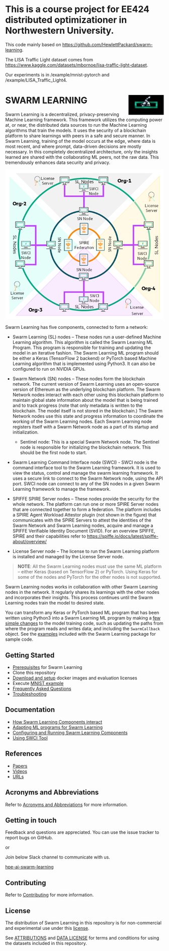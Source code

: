 # This is a course project for EE424 distributed optimizationer in Northwestern University.

This code mainly based on https://github.com/HewlettPackard/swarm-learning.

The LISA Traffic Light dataset comes from https://www.kaggle.com/datasets/mbornoe/lisa-traffic-light-dataset.

Our experiments is in /example/mnist-pytorch and /example/LISA_Traffic_Light4.


# <d></d> <img style="float: right;" src="docs/images/GettyImages-1148109728_EAA-graphic-A_112_0_72_RGB.jpg?raw=true"/> SWARM LEARNING
Swarm Learning is a decentralized, privacy-preserving Machine Learning framework. This framework utilizes the computing power at, or near, the distributed data sources to run the Machine Learning algorithms that train the models. It uses the security of a blockchain platform to share learnings with peers in a safe and secure manner. In Swarm Learning, training of the model occurs at the edge, where data is most recent, and where prompt, data-driven decisions are mostly necessary. In this completely decentralized architecture, only the insights learned are shared with the collaborating ML peers, not the raw data. This tremendously enhances data security and privacy.

<d></d> <img style="float: center;" src="docs/images/sl_platform_components.png?raw=true"/>

Swarm Learning has five components, connected to form a network: 
- Swarm Learning (SL) nodes – These nodes run a user-defined Machine Learning algorithm. This algorithm is called the Swarm Learning ML Program. This program is responsible for training and updating the model in an iterative fashion. The Swarm Learning ML program should be either a Keras (TensorFlow 2 backend) or PyTorch based Machine Learning algorithm that is implemented using Python3. It can also be configured to run on NVIDIA GPUs.
- Swarm Network (SN) nodes – These nodes form the blockchain network. The current version of Swarm Learning uses an open-source version of Ethereum as the underlying blockchain platform. The Swarm Network nodes interact with each other using this blockchain platform to maintain global state information about the model that is being trained and to track progress (note that only metadata is written to the blockchain. The model itself is not stored in the blockchain.) The Swarm Network nodes use this state and progress information to coordinate the working of the Swarm Learning nodes. Each Swarm Learning node registers itself with a Swarm Network node as a part of its startup and initialization.
   - Sentinel node: This is a special Swarm Network node. The Sentinel node is responsible for initializing the blockchain network. This should be the first node to start.
- Swarm Learning Command Interface node (SWCI) - SWCI node is the command interface tool to the Swarm Learning framework. It is used to view the status, control and manage the swarm learning framework. It uses a secure link to connect to the Swarm Network node, using the API port. SWCI node can connect to any of the SN nodes in a given Swarm Learning framework to manage the framework.
- SPIFFE SPIRE Server nodes – These nodes provide the security for the whole network. The platform can run one or more SPIRE Server nodes that are connected together to form a federation. The platform includes a SPIRE Agent Workload Attestor plugin (not shown in the figure) that communicates with the SPIRE Servers to attest the identities of the Swarm Network and Swarm Learning nodes, acquire and manage a SPIFFE Verifiable Identity Document (SVID). For an overview SPIFFE, SPIRE and their capabilities refer to <https://spiffe.io/docs/latest/spiffe-about/overview/>

- License Server node – The license to run the Swarm Learning platform is installed and managed by the License Server node.

>**NOTE**: All the Swarm Learning nodes must use the same ML platform – either Keras (based on TensorFlow 2) or PyTorch. Using Keras for some of the nodes and PyTorch for the other nodes is not supported.

Swarm Learning nodes works in collaboration with other Swarm Learning nodes in the network. It regularly shares its learnings with the other nodes and incorporates their insights. This process continues until the Swarm Learning nodes train the model to desired state.

You can transform any Keras or PyTorch based ML program that has been written using Python3 into a Swarm Learning ML program by making a [few simple changes](docs/ml_algorithm.md) to the model training code, such as updating the paths from where the program reads and writes data; and including the `SwarmCallback` object. See the [examples](examples) included with the Swarm Learning package for sample code.

## Getting Started
  - [Prerequisites](docs/Prerequisites.md) for Swarm Learning
  - Clone this repository 
  - [Download and setup](docs/setup.md) docker images and evaluation licenses
  - Execute [MNIST example](examples/mnist-keras) 
  - [Frequently Asked Questions](docs/FAQ.md)
  - [Troubleshooting](docs/Troubleshooting.md)

## Documentation
  - [How Swarm Learning Components interact](docs/Component_interactions.md)
  - [Adapting ML programs for Swarm Learning](docs/ml_algorithm.md)
  - [Configuring and Running Swarm Learning Components](docs/RunningSL.md)
  - [Using SWCI Tool](docs/swci_tool.md)
  
## References
  - [Papers](docs/papers-and-articles.md)
  - [Videos](docs/videos.md)
  - [URLs](docs/URL.md)

## Acronyms and Abbreviations
  Refer to [Acronyms and Abbreviations](docs/acronyms.md) for more information.

## Getting in touch 
  Feedback and questions are appreciated. You can use the issue tracker to report bugs on GitHub.
  
  or
  
  Join below Slack channel to communicate with us. 
  
  [hpe-ai-swarm-learning](https://hpe-external.slack.com/archives/C02PWRJPWVD)


## Contributing
  Refer to [Contributing](CONTRIBUTING.md) for more information.

## License
  The distribution of Swarm Learning in this repository is for non-commercial and experimental use under this [license](LICENSE.md). 
  
  See [ATTRIBUTIONS](ATTRIBUTIONS.md) and [DATA LICENSE](DATA_LICENSE.md) for terms and conditions for using the datasets included in this repository.
